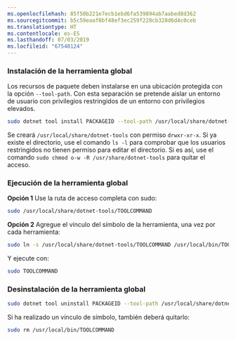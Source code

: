 ```yaml
---
ms.openlocfilehash: 85f50b221e7ecb1ebd6fa539894ab7aabed8d362
ms.sourcegitcommit: b5c59eaaf8bf48ef3ec259f228cb328d6d4c0ceb
ms.translationtype: HT
ms.contentlocale: es-ES
ms.lasthandoff: 07/03/2019
ms.locfileid: "67540124"
---
```

### <a name="install-the-global-tool"></a>Instalación de la herramienta global

Los recursos de paquete deben instalarse en una ubicación protegida con la opción `--tool-path`. Con esta separación se pretende aislar un entorno de usuario con privilegios restringidos de un entorno con privilegios elevados.

```bash
sudo dotnet tool install PACKAGEID --tool-path /usr/local/share/dotnet-tools
```

Se creará `/usr/local/share/dotnet-tools` con permiso `drwxr-xr-x`. Si ya existe el directorio, use el comando `ls -l` para comprobar que los usuarios restringidos no tienen permiso para editar el directorio. Si es así, use el comando `sudo chmod o-w -R /usr/share/dotnet-tools` para quitar el acceso.

### <a name="run-the-global-tool"></a>Ejecución de la herramienta global

**Opción 1** Use la ruta de acceso completa con sudo:

```bash
sudo /usr/local/share/dotnet-tools/TOOLCOMMAND
```

**Opción 2** Agregue el vínculo del símbolo de la herramienta, una vez por cada herramienta:

```bash
sudo ln -s /usr/local/share/dotnet-tools/TOOLCOMMAND /usr/local/bin/TOOLCOMMAND
```

Y ejecute con:

```bash
sudo TOOLCOMMAND
```

### <a name="uninstall-the-global-tool"></a>Desinstalación de la herramienta global

```bash
sudo dotnet tool uninstall PACKAGEID --tool-path /usr/local/share/dotnet-tools
```

Si ha realizado un vínculo de símbolo, también deberá quitarlo:

```bash
sudo rm /usr/local/bin/TOOLCOMMAND
```

